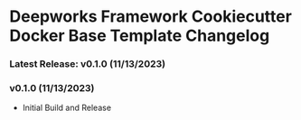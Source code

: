 # Deepworks Framework Cookiecutter Docker Base Template Changelog
### Latest Release: v0.1.0 (11/13/2023)

### v0.1.0 (11/13/2023)
- Initial Build and Release
